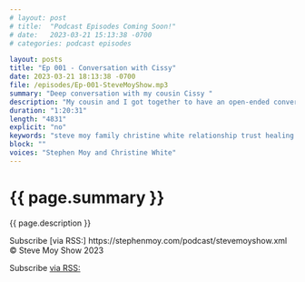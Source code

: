 ```yaml
---
# layout: post
# title:  "Podcast Episodes Coming Soon!"
# date:   2023-03-21 15:13:38 -0700
# categories: podcast episodes

layout: posts
title: "Ep 001 - Conversation with Cissy" 
date: 2023-03-21 18:13:38 -0700
file: /episodes/Ep-001-SteveMoyShow.mp3 
summary: "Deep conversation with my cousin Cissy "
description: "My cousin and I got together to have an open-ended conversation about various topics.  We talk about the role she played in my life, our family, and the lasting impact of a traumatic childhood, amongst various other topics.  We both agreed that the trust we have in each other is rare and valuable. This conversation reminded us of the value of having someone to rely on during times of vulnerability." 
duration: "1:20:31" 
length: "4831" 
explicit: "no" 
keywords: "steve moy family christine white relationship trust healing support trauma" 
block: "" 
voices: "Stephen Moy and Christine White"
---
```



<!-- <head>
    <meta charset="utf-8">
    <title>{{ page.title }} Default</title>
    <link rel="stylesheet" href="/css/style.css">
  </head> -->
  <body>
    <h1>{{ page.summary }}</h1>
    <p>{{ page.description }}</p>
    <section>
      <!-- {{ content }} -->
      <!-- [jekyll](https://github.com/jekyll/jekyll) -->
      Subscribe [via RSS:] https://stephenmoy.com/podcast/stevemoyshow.xml
    </section>
    <footer>
      &copy; Steve Moy Show 2023
    </footer>
  </body>

   Subscribe [via RSS:](https://stephenmoy.com/podcast/stevemoyshow.xml)


<!-- 

You’ll find this post in your `_posts` directory. Go ahead and edit it and re-build the site to see your changes. You can rebuild the site in many different ways, but the most common way is to run `jekyll serve`, which launches a web server and auto-regenerates your site when a file is updated.

Jekyll requires blog post files to be named according to the following format:

`YEAR-MONTH-DAY-title.MARKUP`

Where `YEAR` is a four-digit number, `MONTH` and `DAY` are both two-digit numbers, and `MARKUP` is the file extension representing the format used in the file. After that, include the necessary front matter. Take a look at the source for this post to get an idea about how it works.

Jekyll also offers powerful support for code snippets:

{% highlight ruby %}
def print_hi(name)
  puts "Hi, #{name}"
end
print_hi('Tom')
#=> prints 'Hi, Tom' to STDOUT.
{% endhighlight %}

Check out the [Jekyll docs][jekyll-docs] for more info on how to get the most out of Jekyll. File all bugs/feature requests at [Jekyll’s GitHub repo][jekyll-gh]. If you have questions, you can ask them on [Jekyll Talk][jekyll-talk].

[jekyll-docs]: https://jekyllrb.com/docs/home
[jekyll-gh]:   https://github.com/jekyll/jekyll
[jekyll-talk]: https://talk.jekyllrb.com/

 -->
